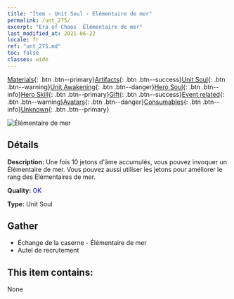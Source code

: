 ```yaml
---
title: "Item - Unit Soul - Élémentaire de mer"
permalink: /unt_275/
excerpt: "Era of Chaos  Élémentaire de mer"
last_modified_at: 2021-06-22
locale: fr
ref: "unt_275.md"
toc: false
classes: wide
---
```

 [Materials](/ItemsFR/){: .btn .btn--primary}[Artifacts](/ItemsFR/Artifacts/){: .btn .btn--success}[Unit Soul](/ItemsFR/UnitSoul/){: .btn .btn--warning}[Unit Awakening](/ItemsFR/UnitAwakening/){: .btn .btn--danger}[Hero Soul](/ItemsFR/HeroSoul/){: .btn .btn--info}[Hero Skill](/ItemsFR/HeroSkill/){: .btn .btn--primary}[Gift](/ItemsFR/Gift/){: .btn .btn--success}[Event related](/ItemsFR/Events/){: .btn .btn--warning}[Avatars](/ItemsFR/Avatars/){: .btn .btn--danger}[Consumables](/ItemsFR/Consumables/){: .btn .btn--info}[Unknown](/ItemsFR/Unknown/){: .btn .btn--primary}

 ![Élémentaire de mer](/images/u/ti_haiyuansu.jpg)

## Détails
 **Description:** Une fois 10 jetons d'âme accumulés, vous pouvez invoquer un Élémentaire de mer. Vous pouvez aussi utiliser les jetons pour améliorer le rang des Élémentaires de mer.

 **Quality:** <span style="color: #0000CD">OK</span>

 **Type:** Unit Soul

## Gather

*    Échange de la caserne - Élémentaire de mer 
*    Autel de recrutement 

## This item contains:

  None

